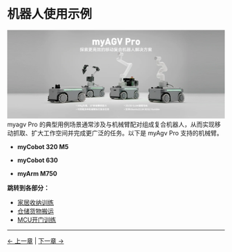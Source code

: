 # 机器人使用示例

![](../resources/4-FirstInstallAndUse/agvpromain.png)
myagv Pro 的典型用例场景通常涉及与机械臂配对组成复合机器人，从而实现移动抓取、扩大工作空间并完成更广泛的任务。以下是 myAgv Pro 支持的机械臂。

- **myCobot 320 M5**

- **myCobot 630**

- **myArm M750**


**跳转到各部分：**

- [家居收纳训练](7.1-MyArmM750.md)
- [仓储货物搬运](7.2-MyCobot320.md)
- [MCU开门训练](7.3-MyCobotPro630.md)

---

[← 上一章](../6-SDKDevelopment/README.md) | [下一章 →](../8-FilesDownload/README.md)
